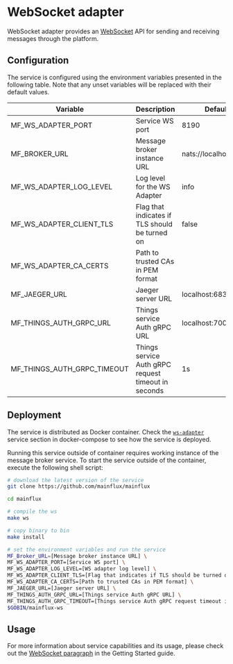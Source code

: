 # WebSocket adapter

WebSocket adapter provides an [WebSocket](https://en.wikipedia.org/wiki/WebSocket#:~:text=WebSocket%20is%20a%20computer%20communications,protocol%20is%20known%20as%20WebSockets.) API for sending and receiving messages through the platform.

## Configuration

The service is configured using the environment variables presented in the
following table. Note that any unset variables will be replaced with their
default values.

| Variable                     | Description                                         | Default               |
|------------------------------|-----------------------------------------------------|-----------------------|
| MF_WS_ADAPTER_PORT           | Service WS port                                     | 8190                  |
| MF_BROKER_URL                | Message broker instance URL                         | nats://localhost:4222 |
| MF_WS_ADAPTER_LOG_LEVEL      | Log level for the WS Adapter                        | info                  |
| MF_WS_ADAPTER_CLIENT_TLS     | Flag that indicates if TLS should be turned on      | false                 |
| MF_WS_ADAPTER_CA_CERTS       | Path to trusted CAs in PEM format                   |                       |
| MF_JAEGER_URL                | Jaeger server URL                                   | localhost:6831        |
| MF_THINGS_AUTH_GRPC_URL      | Things service Auth gRPC URL                        | localhost:7000        |
| MF_THINGS_AUTH_GRPC_TIMEOUT  | Things service Auth gRPC request timeout in seconds | 1s                    |

## Deployment

The service is distributed as Docker container. Check the [`ws-adapter`](https://github.com/mainflux/mainflux/blob/master/docker/docker-compose.yml#L350-L368) service section in docker-compose to see how the service is deployed.  

Running this service outside of container requires working instance of the message broker service.
To start the service outside of the container, execute the following shell script:

```bash
# download the latest version of the service
git clone https://github.com/mainflux/mainflux

cd mainflux

# compile the ws
make ws

# copy binary to bin
make install

# set the environment variables and run the service
MF_Broker_URL=[Message broker instance URL] \
MF_WS_ADAPTER_PORT=[Service WS port] \
MF_WS_ADAPTER_LOG_LEVEL=[WS adapter log level] \
MF_WS_ADAPTER_CLIENT_TLS=[Flag that indicates if TLS should be turned on] \
MF_WS_ADAPTER_CA_CERTS=[Path to trusted CAs in PEM format] \
MF_JAEGER_URL=[Jaeger server URL] \
MF_THINGS_AUTH_GRPC_URL=[Things service Auth gRPC URL] \
MF_THINGS_AUTH_GRPC_TIMEOUT=[Things service Auth gRPC request timeout in seconds] \
$GOBIN/mainflux-ws
```

## Usage

For more information about service capabilities and its usage, please check out
the [WebSocket paragraph](https://mainflux.readthedocs.io/en/latest/messaging/#websocket) in the Getting Started guide.